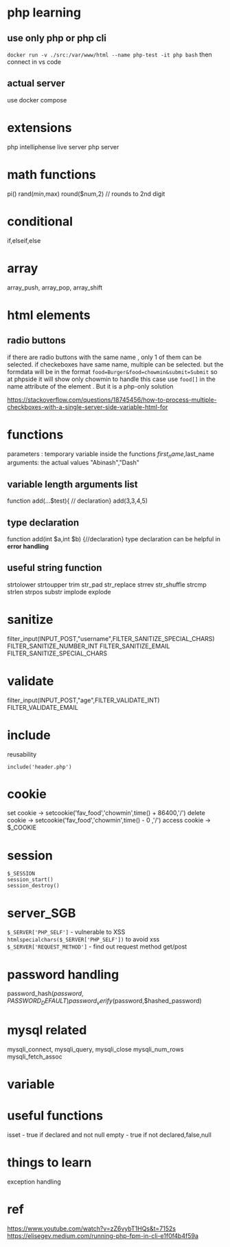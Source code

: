 # php learning

## use only php or php cli

`docker run -v ./src:/var/www/html --name php-test -it php bash`
then connect in vs code

## actual server

use docker compose

# extensions

php intelliphense
live server
php server

# math functions

pi()
rand($min,$max)
round($num,2) // rounds to 2nd digit

# conditional

if,elseif,else

# array

array_push, array_pop, array_shift

# html elements

## radio buttons

if there are radio buttons with the same name , only 1 of them can be selected.
if checkeboxes have same name, multiple can be selected. but the formdata will be in the format
`food=Burger&food=chowmin&submit=Submit`
so at phpside it will show only chowmin
to handle this case use `food[]` in the name attribute of the element . But it is a php-only solution

https://stackoverflow.com/questions/18745456/how-to-process-multiple-checkboxes-with-a-single-server-side-variable-html-for

# functions

parameters : temporary variable inside the functions $first_name,$last_name
arguments: the actual values "Abinash","Dash"

## variable length arguments list

function add(...$test){ // declaration}
add(3,3,4,5)

## type declaration

function add(int $a,int $b) {//declaration}
type declaration can be helpful in **error handling**

## useful string function

strtolower
strtoupper
trim
str_pad
str_replace
strrev
str_shuffle
strcmp
strlen
strpos
substr
implode
explode

# sanitize

filter_input(INPUT_POST,"username",FILTER_SANITIZE_SPECIAL_CHARS)
FILTER_SANITIZE_NUMBER_INT
FILTER_SANITIZE_EMAIL
FILTER_SANITIZE_SPECIAL_CHARS

# validate

filter_input(INPUT_POST,"age",FILTER_VALIDATE_INT)
FILTER_VALIDATE_EMAIL

# include

reusability

`include('header.php')`

# cookie

set cookie -> setcookie('fav_food','chowmin',time() + 86400,'/')
delete cookie -> setcookie('fav_food','chowmin',time() - 0 ,'/')
access cookie -> $\_COOKIE

# session

`$_SESSION`  
`session_start()`  
`session_destroy()`

# server_SGB

`$_SERVER['PHP_SELF']` - vulnerable to XSS
`htmlspecialchars($_SERVER['PHP_SELF'])` to avoid xss
`$_SERVER['REQUEST_METHOD']` - find out request method get/post

# password handling

password_hash($password,PASSWORD_DEFAULT)
password_verify($password,$hashed_password)

# mysql related

mysqli_connect, mysqli_query, mysqli_close
mysqli_num_rows
mysqli_fetch_assoc

# variable

# useful functions

isset - true if declared and not null
empty - true if not declared,false,null

# things to learn

exception handling

# ref

https://www.youtube.com/watch?v=zZ6vybT1HQs&t=7152s
https://elisegev.medium.com/running-php-fpm-in-cli-e1f0f4b4f59a
